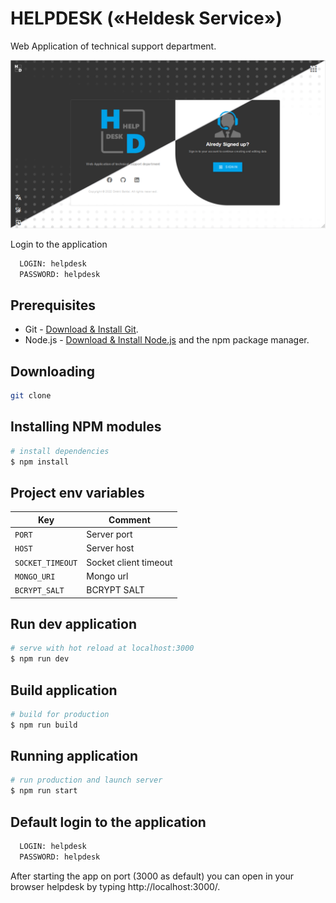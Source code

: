 # HELPDESK («Heldesk Service»)

Web Application of technical support department.

<img src="/static/img/social-preview.png">

Login to the application

```bash
  LOGIN: helpdesk
  PASSWORD: helpdesk
```

## Prerequisites

- Git - [Download & Install Git](https://git-scm.com/downloads).
- Node.js - [Download & Install Node.js](https://nodejs.org/en/download/) and the npm package manager.

## Downloading

```bash
git clone
```

## Installing NPM modules

```bash
# install dependencies
$ npm install
```

## Project env variables

| Key              | Comment               |
| ---------------- | --------------------- |
| `PORT`           | Server port           |
| `HOST`           | Server host           |
| `SOCKET_TIMEOUT` | Socket client timeout |
| `MONGO_URI`      | Mongo url             |
| `BCRYPT_SALT`    | BCRYPT SALT           |

## Run dev application

```bash
# serve with hot reload at localhost:3000
$ npm run dev
```

## Build application

```bash
# build for production
$ npm run build
```

## Running application

```bash
# run production and launch server
$ npm run start
```

## Default login to the application

```bash
  LOGIN: helpdesk
  PASSWORD: helpdesk
```

After starting the app on port (3000 as default) you can open
in your browser helpdesk by typing http://localhost:3000/.
